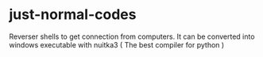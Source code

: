 # just-normal-codes

Reverser shells to get connection from computers. It can be converted into windows executable with nuitka3 ( The best compiler for python )


